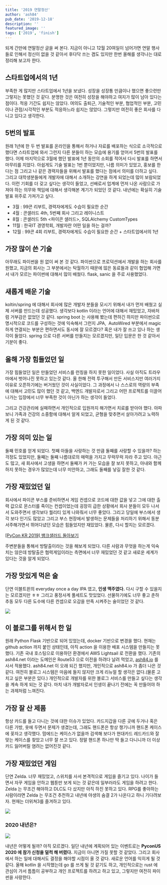 ```yaml
---
title: '2019 연말정산'
author: 'ash84'
pub_date: '2019-12-18'
description: ''
featured_image: ''
tags: ['2019', 'finish']
---
```


되게 간만에 연말정산 글을 써 본다. 지금이 아니고 12월 20여일이 넘어가면 연말 행사들로 인해서 정신이 없을 것 같아서 후다닥 쓰는 겸도 있지만 한번 올해를 생각나는 대로 정리해 보고자 한다. 

## 스타트업에서의 1년

부족한 게 많지만 스타트업에서 1년을 보냈다. 성장을 성장통 만큼이나 했으면 좋으련만 그렇지는 못했던 것 같다. 분명한 것은 여전히 성장을 해야하고 여지가 많이 남아 있다는 점이다. 적응 기간도 쉽지는 않았다. 여의도 출퇴근, 기술적인 부분, 협업적인 부분, 고민이나 관점/시각적인 부분도 적응하느라 쉽지는 않았다. 그렇지만 여전히 좋은 회사를 다니고 있다고 생각한다. 

## 5번의 발표

원래 1년에 한 두 번 발표를 온라인을 통해서 하거나 자료를 배포하는 식으로 소극적으로 했다면 스타트업에 와서 그런지 다른 분들이 하는 모습에 용기를 얻어서 5번의 발표를 했다. 어제 마지막으로 3월에 했던 발표에 1년 동안의 소회를 적어서 다시 발표를 하면서 마무리를 지었다. 아쉽게도 기술 발표는 1번 뿐이었지만, 나름 의미가 있었고, 홍보를 한다는 점 그리고 나 같은 경력자들을 위해서 발표를 했다는 점에서 의미를 더하고 싶다. 그리고 대학생분들에게 개발자에 대해서 소개하는 강연을 하게 되었는데 많이 보람되었다. 이런 기회를 더 갖고 싶다는 생각이 들었고, 선배로서 업계에 먼저 나온 사람으로 가져야 하는 의무와 책임에 대해서 생각해본 계기가 되었던 것 같다. 내년에는 확실히 기술 발표 위주로 가져가고 싶다. 

- 3월 : 99콘 리부트, 경력자에게도 수습이 필요한 순간
- 4월 : 콘샐러드 4th, 5번째 회사 그리고 레이니스트
- 8월 : 콘샐러드 5th <파이콘 샐러드>, SQLAlchemy CustomTypes
- 11월 : 한국IT 경영학회, 개발자란 어떤 일을 하는 걸까?
- 12월 : 99콘 4회 리부트, 경력자에게도 수습이 필요한 순간 + 스타트업에서의 1년

## 가장 많이 쓴 기술

아무래도 파이썬을 원 없이 써 본 것 같다. 파이썬으로 프로덕션에서 개발을 하는 회사를 원했고, 지금의 회사는 그 부분에서는 탁월하기 때문에 많은 동료들과 같이 협업해 가면서 내가 모르는 파이썬에 대해서 많이 배웠다. flask, sanic 을 주로 사용했었다. 

## 새롭게 배운 기술

koltin/spring 에 대해서 회사에 많은 개발자 분들을 모시기 위해서 내가 먼저 배웠고 실제 서버를 만드는데 성공했다. 생각보다 kotlin 이라는 언어에 대해서 재밌었고, 자바처럼 거부감은 없었던 것 같다. spring boot 는 사용해 봤는데 편하긴 하지만 파이썬으로 명시적으로 코드를 구성하는 것에 익숙해서 그런지 JPA,  AutoWired 부분에서 magic 하게 연결되는 부분은 편하면서도 동시에 잘 모르겠다? 혹은 내가 잘 쓰고 있나 하는 생각이 들었다. spring 으로 다른 서버를 만들지는 모르겠지만, 일단 입문은 한 것 같아서 기분이 좋다. 

## 올해 가장 힘들었던 일

가장 힘들었던 일은 만들었던 서비스를 런칭을 하지 못한 일이었다. 사실 아직도 트라우마에서 벗어나진 못하고 있는것 같다. 올 한해 전력 투구해서 만든 서비스지만 여러가지 이유로 오픈하기에는 버거웠던 것이 사실이었다. 그 과정에서 나 스스로의 역량의 부족에 대해서 고민도 많이 했던 것 같고, 백엔드 개발자로서 그리고 어떤 프로젝트를 이끌어 나가는 입장에서 너무 부족한 것이 아닌가 하는 생각이 들었다. 

그리고 건강관리에 실패하면서 개인적으로 입원까지 해가면서 치료를 받아야 했다. 아파보니 가족과 건강의 소중함에 대해서 알게 되었고, 균형을 맞추면서 살아가려고 노력하게 된 것 같다. 

## 가장 의미 있는 일

둘째 민호를 얻게 되었다. 첫째 아들을 사랑하는 것 만큼 둘째를 사랑할 수 있을까? 하는 걱정도 있었지만, 둘째는 둘째 나름대로의 매력을 가지고 무럭무럭 자라 주고 있다. 야근도 많고, 새 회사에서 고생을 하면서 둘째가 커 가는 모습을 잘 보지 못하고, 아내와 함께 하지 못하는 경우가 많았는데 너무 미안하고, 그래도 둘째를 낳길 잘한 것 같다. 

## 가장 재밌었던 일

회사에서 파이콘 부스를 준비하면서 게임 컨셉으로 코드에 대한 값을 넣고 그에 대한 출력 값으로 몬스터를 죽이는 컨셉이었는데 굉장히 급한 상황에서 회사 분들이 모두 나서서 도와주면서 생각보다 퀄리티 있게 나와줘서 너무 좋았다. 그리고 당일에 부스에서 생각 보다 인기도 많았고 그리고 부스 현장에서 발생하는 문제들을 처리하기 위해서 동분서주해가면서 뛰어다녔던 모습은 힘들었지만 재밌었다. 물론, 다시 할지는 모르겠다. 

[[PyCon KR 2019] 뱅크샐러드 돌아보기](https://medium.com/banksalad/pycon-kr-2019-banksalad-5b4816325949)

주변분들을 통해서 방탈출이라는 것을 해보게 되었다. 다른 사람과 무엇을 하는게 익숙치는 않은데 방탈출은 협력게임이라는 측면에서 너무 재밌었던 것 같고 새로운 세계가 있다는 것을 알게 되었다. 

## 가장 맛있게 먹은 술

단연 이블트윈의 everyday once a day IPA 였고, **인생 맥주였다.** 다시 구할 수 있을지는 모르겠지만 ㅎㅎ 그리고 풍정사계 풀세트도 맛있었다. 선물하기에도 너무 좋고 춘하추동 모두 다른 도수에 다른 컨셉으로 오감을 만족 시켜주는 술이었던 것 같다. 

 ![](https://untappd.akamaized.net/site/beer_logos_hd/beer-2325514_0d4ac_hd.jpeg)


## 이 블로그를 위해서 한 일

원래 Python Flask 기반으로 되어 있었는데, docker 기반으로 변경을 했다. 현재는 github action 까지 붙인 상태인데, 아직 action 을 이용한 배포 시스템을 만들지는 못했다. 기존 국내 호스팅으로 이용하던 환경에서 AWS Lightsail 로 전환을 했다. 기존의 ash84.net 이라는 도메인은 Route53 으로 이전을 하려다 날려 먹었고,  [ash84.io](http://ash84.io) 를 사서 적용했다. ash84.net 이 오래 되긴 했지만, 개인적으로 ash84.io 가 좀더 나은 것 같다. 여전히 블로그 시스템은 마음에 들지 않지만 크게 리뉴얼 할 생각은 없다.(물론 고치고 싶은 부분은 있다.) 개인적으로 개발자를 위한 블로그 서비스를 만들고 싶다는 생각을 계속 하게 되는 것 같다. 마치 내가 개발자로서 인생이 끝나기 전에는 꼭 만들어야 하는 과제처럼 느껴진다. 

## 가장 잘 산 제품

항상 카드를 들고 다니는 것에 대한 이슈가 있었다. 카드지갑을 다른 곳에 두거나 혹은 다른 가방, 옷에 두면서 문제가 생겼는데, 그래도 핸드폰은 항상 챙기니까 핸드폰 케이스에 꽂자고 생각했다. 맘에드는 케이스가 없을까 검색해 보다가 현대카드 레드카드와 잘 맞는 케이스를 찾았고 너무 잘 쓰고 있다. 정말 핸드폰 하나만 딱 들고 다니니까 더 이상 카드 잃어버릴 염려는 없어진것 같다. 

## 가장 재밌었던 게임

단연 Zelda. 너무 재밌었고, 스위치를 사서 본격적으로 게임을 즐기고 있다. 나이가 들면서 자꾸 게임을 안하고 웹툰만 보게 되는 것 같은데 일부러라도 게임을 하려고 한다. Zelda 는 무조건 해야하고 DLC도 다 샀지만 아직 하진 못하고 있다. RPG를 좋아하는 사람이라면 Zelda 는 무조건 추천하고 내년에 야생의 숨결 2가 나온다고 하니 기다려보자. 현재는 더위쳐3를 즐겨하고 있다. 

![](https://metro.co.uk/wp-content/uploads/2017/02/double_1487330294849_file_the_legend_of_zelda_-_breath_of_the_wild_screenshot___3__.jpg?quality=80&strip=all)


### 2020 내년은?

![](https://live.staticflickr.com/65535/49238581628_54fd4ec1c3_z.jpg)

내년은 어떻게 될까? 아직 모르겠다. 일단 내년에 계획되어 있는 이벤트로는 **PyconUS 2020 에 참가 신청을 덜컥 해 버렸다.** 지금이 아니면 가질 못할 것 같았다. 그리고 회사에서 하는 일에 대해서도 결정을 해야할 시점이 올 것 같다. 새로운 언어를 익히게 될 것 같다. 올해 kotlin 을 시작했는데 go 를 쓰게 될 것 같기도 하고, 개인적으로는 rust 에 관심이 가서 틈틈이 공부하고 개인 프로젝트를 하려고 하고 있고, 그렇지만 여전히 파이썬을 사랑한다.
